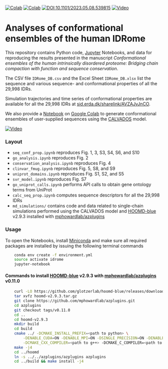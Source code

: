 [![Colab](https://colab.research.google.com/assets/colab-badge.svg)](https://colab.research.google.com/github/KULL-Centre/_2023_Tesei_IDRome/blob/main/IDRLab.ipynb)
[![Colab](https://colab.research.google.com/assets/colab-badge.svg)](https://colab.research.google.com/github/KULL-Centre/_2023_Tesei_IDRome/blob/main/nu_SVR_predictor.ipynb)
[![DOI:10.1101/2023.05.08.539815](http://img.shields.io/badge/DOI-10.1101/2023.05.08.539815-B31B1B.svg)](https://doi.org/10.1101/2023.05.08.539815)
[![Video](http://img.shields.io/badge/►-Video-FF0000.svg)](https://youtu.be/v7YqJVEswM0)

# Analyses of conformational ensembles of the human IDRome

This repository contains Python code, [Jupyter](http://jupyter.org) Notebooks, and data for reproducing the results presented in the manuscript _Conformational ensembles of the human intrinsically disordered proteome: Bridging chain compaction with function and sequence conservation_.

The CSV file `IDRome_DB.csv` and the Excel Sheet `IDRome_DB.xlsx` list the sequence and various sequence- and conformational properties of all the 29,998 IDRs.

Simulation trajectories and time series of conformational properties are available for all the 29,998 IDRs at [sid.erda.dk/sharelink/AVZAJvJnCO](https://sid.erda.dk/sharelink/AVZAJvJnCO).

We also provide a [Notebook](https://colab.research.google.com/github/KULL-Centre/_2023_Tesei_IDRome/blob/main/IDRLab.ipynb) on [Google Colab](https://colab.research.google.com/) to generate conformational ensembles of user-supplied sequences using the [CALVADOS](https://github.com/KULL-Centre/CALVADOS) model. 


[![Video](https://img.youtube.com/vi/v7YqJVEswM0/default.jpg)](https://youtu.be/v7YqJVEswM0)

### Layout
- `seq_conf_prop.ipynb` reproduces Fig. 1, 3, S3, S4, S6, and S10
- `go_analysis.ipynb` reproduces Fig. 2
- `conservation_analysis.ipynb` reproduces Fig. 4
- `clinvar_fmug.ipynb` reproduces Fig. 5, S8, and S9
- `uniprot_domains.ipynb` reproduces Fig. S1, S2, and S5
- `svr_model.ipynb` reproduces Fig. S7
- `go_uniprot_calls.ipynb` performs API calls to obtain gene ontology terms from UniProt
- `calc_seq_prop.ipynb` computes sequence descriptors for all the 29,998 IDRs
- `md_simulations/` contains code and data related to single-chain simulations performed using the CALVADOS model and [HOOMD-blue](https://hoomd-blue.readthedocs.io/en/latest/) v2.9.3 installed with [mphowardlab/azplugins](https://github.com/mphowardlab/azplugins)

### Usage

To open the Notebooks, install [Miniconda](https://conda.io/miniconda.html) and make sure all required packages are installed by issuing the following terminal commands

```bash
    conda env create -f environment.yml
    source activate idrome
    jupyter-notebook
```

#### Commands to install [HOOMD-blue](https://hoomd-blue.readthedocs.io/en/latest/) v2.9.3 with [mphowardlab/azplugins](https://github.com/mphowardlab/azplugins) v0.11.0

```bash
    curl -LO https://github.com/glotzerlab/hoomd-blue/releases/download/v2.9.3/hoomd-v2.9.3.tar.gz
    tar xvfz hoomd-v2.9.3.tar.gz
    git clone https://github.com/mphowardlab/azplugins.git
    cd azplugins
    git checkout tags/v0.11.0
    cd ..
    cd hoomd-v2.9.3
    mkdir build
    cd build
    cmake ../ -DCMAKE_INSTALL_PREFIX=<path to python> \
        -DENABLE_CUDA=ON -DENABLE_MPI=ON -DSINGLE_PRECISION=ON -DENABLE_TBB=OFF \
        -DCMAKE_CXX_COMPILER=<path to g++> -DCMAKE_C_COMPILER=<path to gcc>
    make -j4
    cd ../hoomd
    ln -s ../../azplugins/azplugins azplugins
    cd ../build && make install -j4
```
